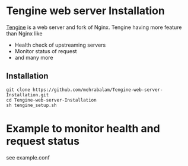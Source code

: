 # Tengine web server Installation
[Tengine](http://tengine.taobao.org/) is a web server and fork of Nginx. Tengine having more feature than Nginx like
- Health check of upstreaming servers
- Monitor status of request 
- and many more

## Installation
```
git clone https://github.com/mehrabalam/Tengine-web-server-Installation.git
cd Tengine-web-server-Installation
sh tengine_setup.sh
```
# Example to monitor health and request status
see example.conf
